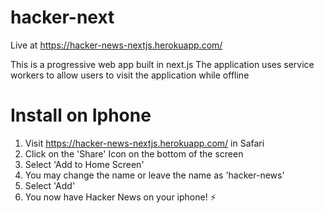 # hacker-next

Live at https://hacker-news-nextjs.herokuapp.com/

This is a progressive web app built in next.js
The application uses service workers to allow users to visit the application while offline


# Install on Iphone
1. Visit https://hacker-news-nextjs.herokuapp.com/ in Safari
2. Click on the 'Share' Icon on the bottom of the screen
3. Select 'Add to Home Screen'
4. You may change the name or leave the name as 'hacker-news'
5. Select 'Add'
6. You now have Hacker News on your iphone! ⚡️



